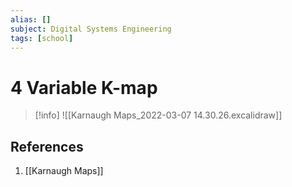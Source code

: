 ```yaml
---
alias: []
subject: Digital Systems Engineering
tags: [school]
---
```

# 4 Variable K-map

> [!info]
> ![[Karnaugh Maps_2022-03-07 14.30.26.excalidraw]]

## References
1. [[Karnaugh Maps]]
